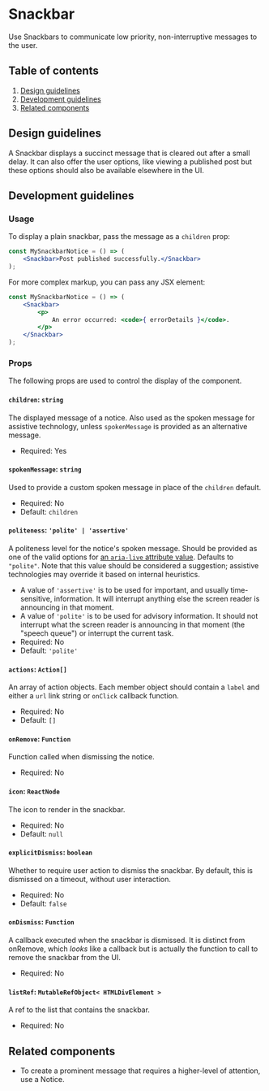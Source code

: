 # Snackbar

Use Snackbars to communicate low priority, non-interruptive messages to the user.

## Table of contents

1. [Design guidelines](#design-guidelines)
2. [Development guidelines](#development-guidelines)
3. [Related components](#related-components)

## Design guidelines

A Snackbar displays a succinct message that is cleared out after a small delay. It can also offer the user options, like viewing a published post but these options should also be available elsewhere in the UI.

## Development guidelines

### Usage

To display a plain snackbar, pass the message as a `children` prop:

```jsx
const MySnackbarNotice = () => (
	<Snackbar>Post published successfully.</Snackbar>
);
```

For more complex markup, you can pass any JSX element:

```jsx
const MySnackbarNotice = () => (
	<Snackbar>
		<p>
			An error occurred: <code>{ errorDetails }</code>.
		</p>
	</Snackbar>
);
```

### Props

The following props are used to control the display of the component.

#### `children`: `string`
The displayed message of a notice. Also used as the spoken message for assistive technology, unless `spokenMessage` is provided as an alternative message.
-   Required: Yes

#### `spokenMessage`: `string`
Used to provide a custom spoken message in place of the `children` default.
-   Required: No
-   Default: `children`

#### `politeness`: `'polite' | 'assertive'`
A politeness level for the notice's spoken message. Should be provided as one of the valid options for [an `aria-live` attribute value](https://www.w3.org/TR/wai-aria-1.1/#aria-live). Defaults to `"polite"`. Note that this value should be considered a suggestion; assistive technologies may override it based on internal heuristics.
-   A value of `'assertive'` is to be used for important, and usually time-sensitive, information. It will interrupt anything else the screen reader is announcing in that moment.
-   A value of `'polite'` is to be used for advisory information. It should not interrupt what the screen reader is announcing in that moment (the "speech queue") or interrupt the current task.
-   Required: No
-   Default: `'polite'`

#### `actions`: `Action[]`
An array of action objects. Each member object should contain a `label` and either a `url` link string or `onClick` callback function.
-   Required: No
-   Default: `[]`

#### `onRemove`: `Function`
Function called when dismissing the notice.
-   Required: No

#### `icon`: `ReactNode`
The icon to render in the snackbar.
-   Required: No
-   Default: `null`

#### `explicitDismiss`: `boolean`
Whether to require user action to dismiss the snackbar. By default, this is dismissed on a timeout, without user interaction.
-   Required: No
-   Default: `false`

#### `onDismiss`: `Function`
A callback executed when the snackbar is dismissed. It is distinct from onRemove, which _looks_ like a callback but is actually the function to call to remove the snackbar from the UI.
-   Required: No

#### `listRef`: `MutableRefObject< HTMLDivElement >`
A ref to the list that contains the snackbar.
-   Required: No

## Related components

-   To create a prominent message that requires a higher-level of attention, use a Notice.
